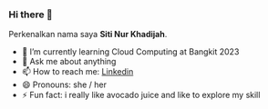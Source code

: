 ### Hi there 👋

Perkenalkan nama saya **Siti Nur Khadijah**.

- 🌱 I’m currently learning Cloud Computing at Bangkit 2023
- 💬 Ask me about anything
- 📫 How to reach me: [Linkedin](https://www.linkedin.com/in/sitinurkhadijaah/)
- 😄 Pronouns: she / her
- ⚡ Fun fact: i really like avocado juice and like to explore my skill

